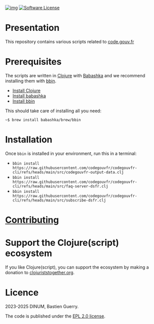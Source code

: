 [![img](https://img.shields.io/badge/code.gouv.fr-contributif-blue.svg)](https://code.gouv.fr/documentation/#/publier)
[![Software License](https://img.shields.io/badge/Licence-EPL.svg)](https://githut.com/codegouvfr/codegouvfr-cli/tree/main/item/LICENSES/LICENSE.EPL-2.0.txt)

# Presentation

This repository contains various scripts related to
[code.gouv.fr](https://code.gouv.fr.)

# Prerequisites

The scripts are written in [Clojure](https://clojure.org) with
[Babashka](https://babashka.org) and we recommend installing them with
[bbin](https://github.com/babashka/bbin).

-   [Install Clojure](https://clojure.org/guides/install_clojure)
-   [Install babashka](https://github.com/babashka/babashka#installation)
-   [Install bbin](https://github.com/babashka/bbin#installation)

This should take care of installing all you need:

    ~$ brew install babashka/brew/bbin

# Installation

Once `bbin` is installed in your environment, run this in a terminal:

- `bbin install https://raw.githubusercontent.com/codegouvfr/codegouvfr-cli/refs/heads/main/src/codegouvfr-output-data.clj`
- `bbin install https://raw.githubusercontent.com/codegouvfr/codegouvfr-cli/refs/heads/main/src/faq-server-dsfr.clj`
- `bbin install https://raw.githubusercontent.com/codegouvfr/codegouvfr-cli/refs/heads/main/src/subscribe-dsfr.clj`

# [Contributing](CONTRIBUTING.md)

# Support the Clojure(script) ecosystem

If you like Clojure(script), you can support the ecosystem by making a donation to [clojuriststogether.org](https://www.clojuriststogether.org).

# Licence

2023-2025 DINUM, Bastien Guerry.

The code is published under the [EPL 2.0 license](LICENSES/LICENSE.EPL-2.0.txt).
